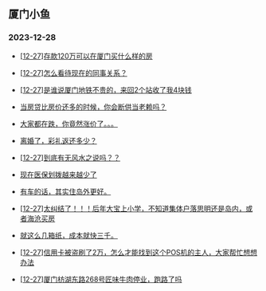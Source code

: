 ## 厦门小鱼 
### 2023-12-28

+ [[12-27]存款120万可以在厦门买什么样的房](http://bbs.xmfish.com/read-htm-tid-18126759.html)

+ [[12-27]怎么看待现在的同事关系？](http://bbs.xmfish.com/read-htm-tid-18126750.html)

+ [[12-27]是谁说厦门地铁不贵的，来回2个站收了我4块钱](http://bbs.xmfish.com/read-htm-tid-18126844.html)

+ [当房贷比房价还多的时候，你会断供当老赖吗？](http://bbs.xmfish.com/read-htm-tid-18126623.html)

+ [大家都在跌，你竟然涨价了。。。](http://bbs.xmfish.com/read-htm-tid-18126851.html)

+ [离婚了，彩礼返还多少？](http://bbs.xmfish.com/read-htm-tid-18126922.html)

+ [[12-27]到底有无风水之说吗？？](http://bbs.xmfish.com/read-htm-tid-18126669.html)

+ [现在医保划拨越来越少了](http://bbs.xmfish.com/read-htm-tid-18126758.html)

+ [有车的话，其实住岛外更好。](http://bbs.xmfish.com/read-htm-tid-18126850.html)

+ [[12-27]太纠结了！！！后年大宝上小学，不知道集体户落思明还是岛内，或者海沧买房](http://bbs.xmfish.com/read-htm-tid-18126720.html)

+ [就这么几箱纸，成本就快三千。](http://bbs.xmfish.com/read-htm-tid-18126995.html)

+ [[12-27]信用卡被盗刷了2万，怎么才能找到这个POS机的主人，大家帮忙想想办法](http://bbs.xmfish.com/read-htm-tid-18126988.html)

+ [[12-27]厦门枋湖东路268号匠味牛肉停业，跑路了吗](http://bbs.xmfish.com/read-htm-tid-18126784.html)

